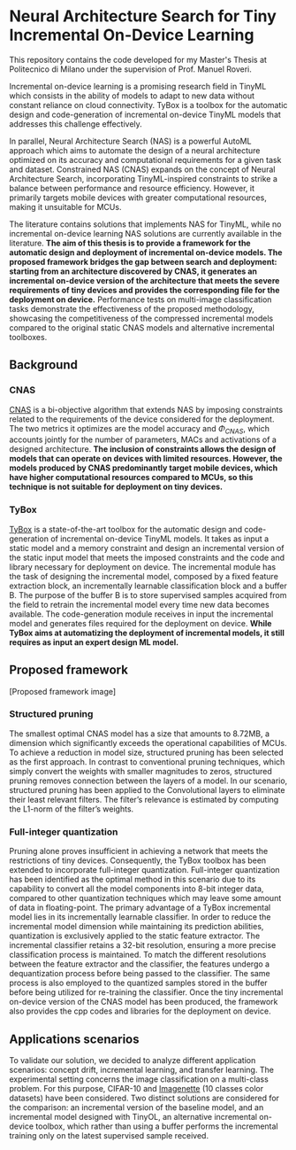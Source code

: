 # Neural Architecture Search for Tiny Incremental On-Device Learning

This repository contains the code developed for my Master's Thesis at Politecnico di Milano under the supervision of Prof. Manuel Roveri.

Incremental on-device learning is a promising research field in TinyML which consists in the ability of models to adapt to new data without constant reliance on cloud connectivity. TyBox is a toolbox for the automatic design and code-generation of incremental on-device TinyML models that addresses this challenge effectively. 

In parallel, Neural Architecture Search (NAS) is a powerful AutoML approach which aims to automate the design of a neural architecture optimized on its accuracy and computational requirements for a given task and dataset. Constrained NAS (CNAS) expands on the concept of Neural Architecture Search, incorporating TinyML-inspired constraints to strike a balance between performance and resource efficiency. However, it primarily targets mobile devices with greater computational resources, making it unsuitable for MCUs. 

The literature contains solutions that implements NAS for TinyML, while no incremental on-device learning NAS solutions are currently available in the literature. 
**The aim of this thesis is to provide a framework for the automatic design and deployment of incremental on-device models. The proposed framework bridges the gap between search and deployment: starting from an architecture discovered by CNAS, it generates an incremental on-device version of the architecture that meets the severe requirements of tiny devices and provides the corresponding file for the deployment on device.**
Performance tests on multi-image classification tasks demonstrate the effectiveness of the proposed methodology, showcasing the competitiveness of the compressed incremental models compared to the original static CNAS models and alternative incremental toolboxes.


## Background

### CNAS
[CNAS](https://github.com/matteogambella/NAS) is a bi-objective algorithm that extends NAS by imposing constraints related to the requirements of the device considered for the deployment. 
The two metrics it optimizes are the model accuracy and $Φ_{CNAS}$,  which accounts jointly for the number of parameters, MACs and activations of a designed architecture. 
**The inclusion of constraints allows the design of models that can operate on devices with limited resources. However, the models produced by CNAS predominantly target mobile devices, which have higher computational resources compared to MCUs, so this technique is not suitable for deployment on tiny devices.**

### TyBox
[TyBox](https://github.com/pavmassimo/TyBox) is a state-of-the-art toolbox for the automatic design and code-generation of incremental on-device TinyML models. It takes as input a static model and a memory constraint and design an incremental version of the static input model that meets the imposed constraints and the code and library necessary for deployment on device.
The incremental module has the task of designing the incremental model, composed by a fixed feature extraction block, an incrementally learnable classification block and a buffer B. The purpose of the buffer B is to store supervised samples acquired from the field to retrain the incremental model every time new data becomes available. 
The code-generation module receives in input the incremental model and generates files required for the deployment on device.
**While TyBox aims at automatizing the deployment of incremental models, it still requires as input an expert design ML model.**

## Proposed framework

[Proposed framework image]

### Structured pruning
The smallest optimal CNAS model has a size that amounts to 8.72MB, a dimension which significantly exceeds the operational capabilities of MCUs. To achieve a reduction in model size, structured pruning has been selected as the first approach. 
In contrast to conventional pruning techniques, which simply convert the weights with smaller magnitudes to zeros, structured pruning removes connection between the layers of a model. In our scenario, structured pruning has been applied to the Convolutional layers to eliminate their least relevant filters. The filter’s relevance is estimated by computing the L1-norm of the filter’s weights. 

### Full-integer quantization
Pruning alone proves insufficient in achieving a network that meets the restrictions of tiny devices. Consequently, the TyBox toolbox has been extended to incorporate full-integer quantization. Full-integer quantization has been identified as the optimal method in this scenario due to its capability to convert all the model components into 8-bit integer data, compared to other quantization techniques which may leave some amount of data in floating-point.
The primary advantage of a TyBox incremental model lies in its incrementally learnable classifier. In order to reduce the incremental model dimension while maintaining its prediction abilities, quantization is exclusively applied to the static feature extractor. The incremental classifier retains a 32-bit resolution, ensuring a more precise classification process is maintained. To match the different resolutions between the feature extractor and the classifier, the features undergo a dequantization process before being passed to the classifier. The same process is also employed to the quantized samples stored in the buffer before being utilized for re-training the classifier.
Once the tiny incremental on-device version of the CNAS model has been produced, the framework also provides the cpp codes and libraries for the deployment on device.

## Applications scenarios
To validate our solution, we decided to analyze different application scenarios: concept drift, incremental learning, and transfer learning.
The experimental setting concerns the image classification on a multi-class problem. For this purpose, CIFAR-10 and [Imagenette](https://github.com/fastai/imagenette) (10 classes color datasets) have been considered. 
Two distinct solutions are considered for the comparison: an incremental version of the baseline model, and an incremental model designed with TinyOL, an alternative incremental on-device toolbox, which rather than using a buffer performs the incremental training only on the latest supervised sample received.
